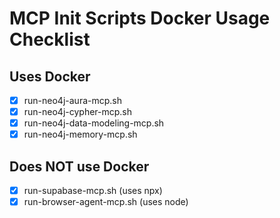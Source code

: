 # MCP Init Scripts Docker Usage Checklist

## Uses Docker
- [x] run-neo4j-aura-mcp.sh
- [x] run-neo4j-cypher-mcp.sh
- [x] run-neo4j-data-modeling-mcp.sh
- [x] run-neo4j-memory-mcp.sh

## Does NOT use Docker
- [x] run-supabase-mcp.sh (uses npx)
- [x] run-browser-agent-mcp.sh (uses node)
